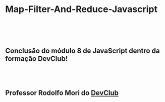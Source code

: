 <h1>Map-Filter-And-Reduce-Javascript<h1>
<br>
<h2>Conclusão do módulo 8 de JavaScript dentro da formação DevClub!<h2>
<br>
<h2>Professor Rodolfo Mori do <a href="https://rodolfomori.com.br/devclub">DevClub</a></h2>
